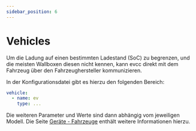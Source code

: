 ```yaml
---
sidebar_position: 6
---
```


# Vehicles

Um die Ladung auf einen bestimmten Ladestand (SoC) zu begrenzen, und die meisten Wallboxen diesen nicht kennen, kann evcc direkt mit dem Fahrzeug über den Fahrzeughersteller kommunizieren.

In der Konfigurationsdatei gibt es hierzu den folgenden Bereich:

```yaml
vehicle:
  - name: ev
    type: ...
```

Die weiteren Parameter und Werte sind dann abhängig vom jeweiligen Modell. Die Seite [Geräte - Fahrzeuge](/docs/devices/vehicles) enthält weitere Informationen hierzu.
